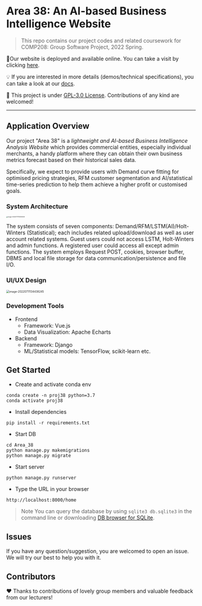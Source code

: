 # Area 38: An AI-based Business Intelligence Website 
> This repo contains our project codes and related coursework for COMP208: Group Software Project, 2022 Spring.

:rocket:Our website is deployed and available online. You can take a visit by clicking [here](http://group-38.com/).

:bulb: If you are interested in more details (demos/technical specifications), you can take a look at our [docs](https://github.com/FrankShi9/Group-38/tree/main/docs).

:hammer: This project is under [GPL-3.0 License](https://github.com/FrankShi9/Group-38/blob/main/LICENSE). Contributions of any kind are welcomed!



---



## Application Overview

Our project "Area 38" is a *lightweight and AI-based Business Intelligence Analysis Website* which provides commercial entities, especially individual merchants, a handy platform where they can obtain their own business metrics forecast based on their historical sales data. 

Specifically, we expect to provide users with Demand curve fitting for optimised pricing strategies, RFM customer segmentation and AI/statistical time-series prediction to help them achieve a higher profit or customised goals. 



### System Architecture

<img src="https://user-images.githubusercontent.com/64541534/178273109-60af4efa-066d-4b96-a5ee-8bc8822dc0fe.png" alt="image-20220711113326530" style="zoom: 25%;" />

The system consists of seven components: Demand/RFM/LSTM(AI)/Holt-Winters (Statistical); each includes related upload/download as well as user account related systems. Guest users could not access LSTM, Holt-Winters and admin functions. A registered user could access all except admin functions. The system employs Request POST, cookies, browser buffer, DBMS and local file storage for data communication/persistence and file I/O.



### UI/UX Design

<img src="https://user-images.githubusercontent.com/64541534/178273728-f73f316e-1ccb-40d8-a229-3dcaeabc99db.png" alt="image-20220711134438245" style="zoom:50%;" />



### Development Tools

- Frontend
  - Framework: Vue.js
  - Data Visualization: Apache Echarts
- Backend
  - Framework: Django
  - ML/Statistical models: TensorFlow, scikit-learn etc.



## Get Started

- Create and activate conda env
```
conda create -n proj38 python=3.7
conda activate proj38
```

- Install dependencies

`pip install -r requirements.txt `

- Start DB

```
cd Area_38
python manage.py makemigrations
python manage.py migrate
```

- Start server
```
python manage.py runserver
```

- Type the URL in your browser
```
http://localhost:8000/home
```

> Note
> You can query the database by using `sqlite3 db.sqlite3` in the command line
> or downloading [DB browser for SQLite](https://sqlitebrowser.org/).



## Issues

If you have any question/suggestion, you are welcomed to open an issue. We will try our best to help you with it.



## Contributors

:heart: Thanks to contributions of lovely group members and valuable feedback from our lecturers!
